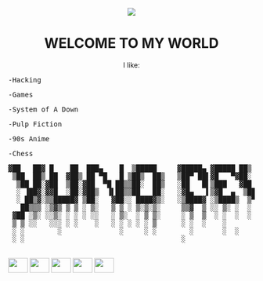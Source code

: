 <p align="center">
  <img src="https://i.imgur.com/w1ADNVW.gif">
<h1 align="center"> WELCOME TO MY WORLD </h1>
<p align="center"> I like: </p>

   <pre align="left">-Hacking</pre>
   <pre align="left">-Games</pre>
   <pre align="left">-System of A Down</pre>
   <pre align="left">-Pulp Fiction</pre>
   <pre align="left">-90s Anime</pre>
   <pre align="left">-Chess</pre>

<pre>
▓██   ██▓ █    ██  ███▄    █  ▒█████     ▓█████▄ ▓█████ ██▒   █▓
 ▒██  ██▒ ██  ▓██▒ ██ ▀█   █ ▒██▒  ██▒   ▒██▀ ██▌▓█   ▀▓██░   █▒
  ▒██ ██░▓██  ▒██░▓██  ▀█ ██▒▒██░  ██▒   ░██   █▌▒███   ▓██  █▒░
  ░ ▐██▓░▓▓█  ░██░▓██▒  ▐▌██▒▒██   ██░   ░▓█▄   ▌▒▓█  ▄  ▒██ █░░
  ░ ██▒▓░▒▒█████▓ ▒██░   ▓██░░ ████▓▒░   ░▒████▓ ░▒████▒  ▒▀█░  
   ██▒▒▒ ░▒▓▒ ▒ ▒ ░ ▒░   ▒ ▒ ░ ▒░▒░▒░     ▒▒▓  ▒ ░░ ▒░ ░  ░ ▐░  
 ▓██ ░▒░ ░░▒░ ░ ░ ░ ░░   ░ ▒░  ░ ▒ ▒░     ░ ▒  ▒  ░ ░  ░  ░ ░░  
 ▒ ▒ ░░   ░░░ ░ ░    ░   ░ ░ ░ ░ ░ ▒      ░ ░  ░    ░       ░░  
 ░ ░        ░              ░     ░ ░        ░       ░  ░     ░  
 ░ ░                                      ░                 ░     
</pre>   

<div style="display: inline_block"><br>
  <img align="center" height="30" width="40" src="https://cdn.jsdelivr.net/gh/devicons/devicon/icons/javascript/javascript-original.svg"/>
  <img align="center" height="30" width="40" src="https://cdn.jsdelivr.net/gh/devicons/devicon/icons/python/python-original.svg"/>
  <img align="center" height="30" width="40" src="https://cdn.jsdelivr.net/gh/devicons/devicon/icons/html5/html5-original.svg"/>
  <img  align="center" height="30" width="40" src="https://cdn.jsdelivr.net/gh/devicons/devicon/icons/css3/css3-original.svg"/>
  <img align="center" height="30" width="40" src="https://cdn.jsdelivr.net/gh/devicons/devicon/icons/linux/linux-original.svg"/>
</div>
